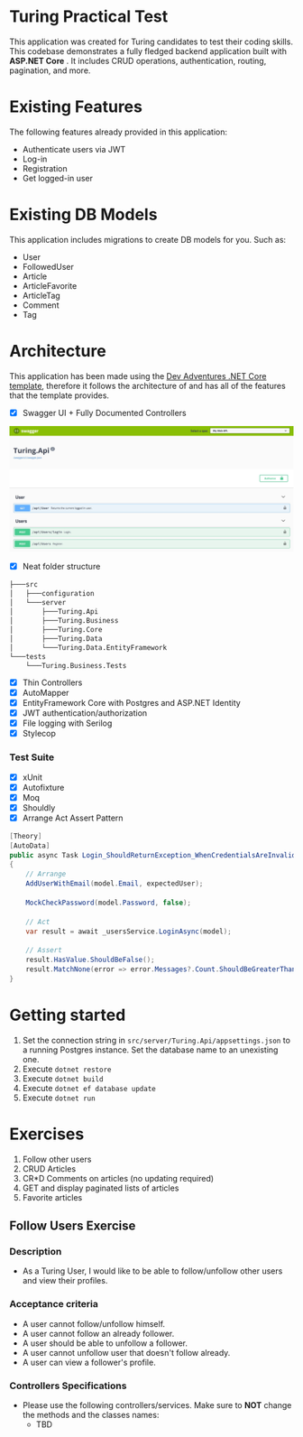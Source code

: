 # Turing Practical Test

This application was created for Turing candidates to test their coding skills. This codebase demonstrates a fully fledged backend application built with **ASP.NET Core** . It includes CRUD operations, authentication, routing, pagination, and more.

# Existing Features

The following features already provided in this application:
- Authenticate users via JWT
- Log-in
- Registration 
- Get logged-in user

# Existing DB Models
This application includes migrations to create DB models for you. Such as:
- User
- FollowedUser
- Article
- ArticleFavorite
- ArticleTag
- Comment
- Tag


# Architecture

This application has been made using the [Dev Adventures .NET Core template](https://marketplace.visualstudio.com/items?itemName=dnikolovv.dev-adventures-project-setup), therefore it follows the architecture of and has all of the features that the template provides.

- [x] Swagger UI + Fully Documented Controllers

![swagger-ui](./img/swagger-ui.JPG)

- [x] Neat folder structure
```
├───src
│   ├───configuration
│   └───server
│       ├───Turing.Api
│       ├───Turing.Business
│       ├───Turing.Core
│       ├───Turing.Data
│       └───Turing.Data.EntityFramework
└───tests
    └───Turing.Business.Tests
```
- [x] Thin Controllers
- [x] AutoMapper
- [x] EntityFramework Core with Postgres and ASP.NET Identity
- [x] JWT authentication/authorization
- [x] File logging with Serilog
- [x] Stylecop

### Test Suite
- [x] xUnit
- [x] Autofixture
- [x] Moq
- [x] Shouldly
- [x] Arrange Act Assert Pattern

```csharp
[Theory]
[AutoData]
public async Task Login_ShouldReturnException_WhenCredentialsAreInvalid(CredentialsModel model, User expectedUser)
{
    // Arrange
    AddUserWithEmail(model.Email, expectedUser);

    MockCheckPassword(model.Password, false);

    // Act
    var result = await _usersService.LoginAsync(model);

    // Assert
    result.HasValue.ShouldBeFalse();
    result.MatchNone(error => error.Messages?.Count.ShouldBeGreaterThan(0));
}
```

# Getting started

1. Set the connection string in `src/server/Turing.Api/appsettings.json` to a running Postgres instance. Set the database name to an unexisting one.
2. Execute `dotnet restore`
3. Execute `dotnet build`
4. Execute `dotnet ef database update`
5. Execute `dotnet run`

# Exercises
1. Follow other users
2. CRUD Articles
3. CR*D Comments on articles (no updating required)
4. GET and display paginated lists of articles
5. Favorite articles

## **Follow Users Exercise**
### Description
* As a Turing User, I would like to be able to follow/unfollow other users and view their profiles.

### Acceptance criteria
* A user cannot follow/unfollow himself.
* A user cannot follow an already follower.
* A user should be able to unfollow a follower.
* A user cannot unfollow user that doesn't follow already.
* A user can view a follower's profile.

### Controllers Specifications
* Please use the following controllers/services. Make sure to **NOT** change the methods and the classes names:
    - TBD
